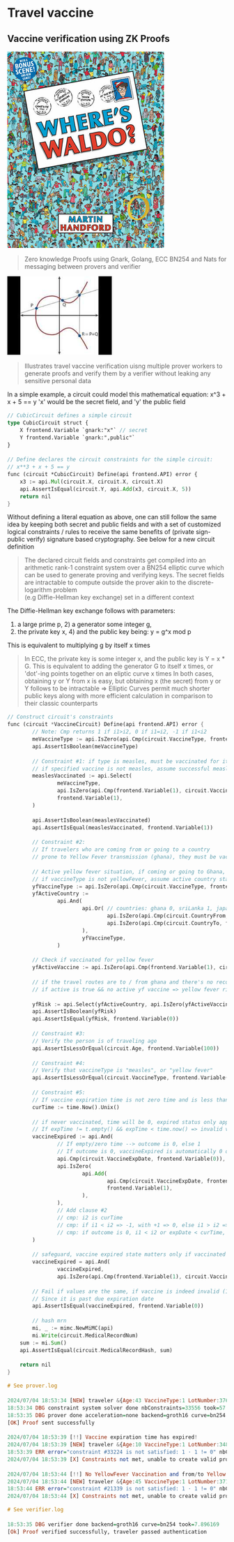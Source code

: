 # Travel vaccine
## Vaccine verification using ZK Proofs

![WALDO](https://github.com/brpandey/vacc/blob/main/waldo.jpeg?raw=true)


> Zero knowledge Proofs using Gnark, Golang, ECC BN254 and Nats for messaging between provers and verifier

![ECC](https://github.com/brpandey/vacc/blob/main/ecc.jpg?raw=true)

> Illustrates travel vaccine verification uisng multiple prover workers to generate proofs
> and verify them by a verifier without leaking any sensitive personal data


In a simple example, a circuit could model this mathematical equation: x^3 + x + 5 == y
'x' would be the secret field, and 'y' the public field

```rust
// CubicCircuit defines a simple circuit
type CubicCircuit struct {
	X frontend.Variable `gnark:"x"` // secret
	Y frontend.Variable `gnark:",public"`
}

// Define declares the circuit constraints for the simple circuit:
// x**3 + x + 5 == y
func (circuit *CubicCircuit) Define(api frontend.API) error {
	x3 := api.Mul(circuit.X, circuit.X, circuit.X)
	api.AssertIsEqual(circuit.Y, api.Add(x3, circuit.X, 5))
	return nil
}
```

Without defining a literal equation as above, one can still follow the same idea 
by keeping both secret and public fields and with a set of customized logical constraints / rules 
to receive the same benefits of (private sign-public verify) signature based cryptography. 
See below for a new circuit definition

> The declared circuit fields and constraints get compiled into an arithmetic rank-1 constraint system over 
> a BN254 elliptic curve which can be used to generate proving and verifying keys.
> The secret fields are intractable to compute outside the prover akin to the discrete-logarithm problem  
> (e.g Diffie-Hellman key exchange) set in a different context

The Diffie-Hellman key exchange follows with parameters: 
1) a large prime p, 2) a generator some integer g, 
3) the private key x, 4) and the public key being: y = g^x mod p

This is equivalent to multiplying g by itself x times

> In ECC, the private key is some integer x, and the public key is Y = x * G. 
> This is equivalent to adding the generator G to itself x times, or 'dot'-ing points together on an eliptic curve x times
> In both cases, obtaining y or Y from x is easy, but obtaining x (the secret) from y or Y follows to be intractable
> => Elliptic Curves permit much shorter public keys along with more efficient calculation in comparison to their classic counterparts

```rust
// Construct circuit's constraints
func (circuit *VaccineCircuit) Define(api frontend.API) error {
        // Note: Cmp returns 1 if i1>i2, 0 if i1=i2, -1 if i1<i2
        meVaccineType := api.IsZero(api.Cmp(circuit.VaccineType, frontend.Variable(measles)))
        api.AssertIsBoolean(meVaccineType)

        // Constraint #1: if type is measles, must be vaccinated for it
        // if specified vaccine is not measles, assume successful measles vaccination
	    measlesVaccinated := api.Select(
                meVaccineType,
                api.IsZero(api.Cmp(frontend.Variable(1), circuit.VaccinatedSecret)), // is vaccinated?
                frontend.Variable(1),
        )

        api.AssertIsBoolean(measlesVaccinated)
        api.AssertIsEqual(measlesVaccinated, frontend.Variable(1))

        // Constraint #2:
        // If travelers who are coming from or going to a country
        // prone to Yellow Fever transmission (ghana), they must be vaccinated against YF

        // Active yellow fever situation, if coming or going to Ghana, and if vaccineType is yellowFever
        // if vaccineType is not yellowFever, assume active country status is irrelevant or 0..
        yfVaccineType := api.IsZero(api.Cmp(circuit.VaccineType, frontend.Variable(yellowFever)))
        yfActiveCountry :=
                api.And(
                        api.Or( // countries: ghana 0, sriLanka 1, japan 2
                                api.IsZero(api.Cmp(circuit.CountryFrom, frontend.Variable(ghana))),
                                api.IsZero(api.Cmp(circuit.CountryTo, frontend.Variable(ghana))),
                        ),
                        yfVaccineType,
                )

        // Check if vaccinated for yellow fever
        yfActiveVaccine := api.IsZero(api.Cmp(frontend.Variable(1), circuit.VaccinatedSecret))

        // if the travel routes are to / from ghana and there's no record of yf vaccination mark as risk
        // if active is true && no active yf vaccine => yellow fever risk

        yfRisk := api.Select(yfActiveCountry, api.IsZero(yfActiveVaccine), frontend.Variable(0))
        api.AssertIsBoolean(yfRisk)
        api.AssertIsEqual(yfRisk, frontend.Variable(0))

        // Constraint #3:
        // Verify the person is of traveling age
        api.AssertIsLessOrEqual(circuit.Age, frontend.Variable(100))

        // Constraint #4:
	    // Verify that vaccineType is "measles", or "yellow fever"
        api.AssertIsLessOrEqual(circuit.VaccineType, frontend.Variable(yellowFever))

        // Constraint #5:
        // If vaccine expiration time is not zero time and is less than now, denote that vaccine is not valid
        curTime := time.Now().Unix()

        // if never vaccinated, time will be 0, expired status only applies to if was previously vaccinated
        // If expTime != t.empty() && expTime < time.now() => invalid vaccine
        vaccineExpired := api.And(
                // If empty/zero time --> outcome is 0, else 1
                // If outcome is 0, vaccineExpired is automatically 0 or (valid)
                api.Cmp(circuit.VaccineExpDate, frontend.Variable(0)),
                api.IsZero(
                        api.Add(
                                api.Cmp(circuit.VaccineExpDate, frontend.Variable(curTime)),
                                frontend.Variable(1),
                        ),
                ),
                // Add clause #2
                // cmp: i2 is curTime
                // cmp: if i1 < i2 => -1, with +1 => 0, else i1 > i2 => 1, then with +1 => 2, else else i1 == i2 => 0, w/ +1 => 1
                // cmp: if outcome is 0, i1 < i2 or expDate < curTime, so invalid or 1
        )

        // safeguard, vaccine expired state matters only if vaccinated
        vaccineExpired = api.And(
                vaccineExpired,
                api.IsZero(api.Cmp(frontend.Variable(1), circuit.VaccinatedSecret)))

        // Fail if values are the same, if vaccine is indeed invalid (1)
        // Since it is past due expiration date
        api.AssertIsEqual(vaccineExpired, frontend.Variable(0))

        // hash mrn
        mi, _ := mimc.NewMiMC(api)
        mi.Write(circuit.MedicalRecordNum)
	sum := mi.Sum()
	api.AssertIsEqual(circuit.MedicalRecordHash, sum)

	return nil
}
```


```haskell
# See prover.log

2024/07/04 18:53:34 [NEW] traveler &{Age:43 VaccineType:1 LotNumber:376503936263800 Dob:339120000 MedicalRecordNum:343664090834775 MedicalRecordHash:[1 122 128 147 216 145 131 178 86 107 176 131 29 150 250 70 40 110 25 192 65 198 185 220 200 200 184 44 178 163 125 106] CountryFrom:1 CountryTo:2 VaccinatedSecret:0 VaccineExpDate:0}
18:53:34 DBG constraint system solver done nbConstraints=33556 took=57.245394
18:53:35 DBG prover done acceleration=none backend=groth16 curve=bn254 nbConstraints=33556 took=1675.115905
[OK] Proof sent successfully

2024/07/04 18:53:39 [!!] Vaccine expiration time has expired!
2024/07/04 18:53:39 [NEW] traveler &{Age:10 VaccineType:1 LotNumber:348367540237593 Dob:1389571200 MedicalRecordNum:376894624500803 MedicalRecordHash:[39 75 3 159 205 21 223 79 60 185 2 252 222 27 60 204 200 171 178 228 211 246 210 200 208 155 87 158 142 77 51 135] CountryFrom:2 CountryTo:0 VaccinatedSecret:1 VaccineExpDate:1645574400}
18:53:39 ERR error="constraint #33224 is not satisfied: 1 ⋅ 1 != 0" nbConstraints=33556
2024/07/04 18:53:39 [X] Constraints not met, unable to create valid proof: constraint #33224 is not satisfied: 1 ⋅ 1 != 0

2024/07/04 18:53:44 [!!] No YellowFever Vaccination and from/to Yellow Fever Area
2024/07/04 18:53:44 [NEW] traveler &{Age:45 VaccineType:1 LotNumber:371864288485165 Dob:270345600 MedicalRecordNum:373531245071625 MedicalRecordHash:[0 245 28 207 54 75 10 252 120 198 56 69 167 141 70 43 255 166 168 237 249 238 123 111 99 236 203 176 84 6 113 104] CountryFrom:0 CountryTo:1 VaccinatedSecret:0 VaccineExpDate:0}
18:53:44 ERR error="constraint #21339 is not satisfied: 1 ⋅ 1 != 0" nbConstraints=33556
2024/07/04 18:53:44 [X] Constraints not met, unable to create valid proof: constraint #21339 is not satisfied: 1 ⋅ 1 != 0
```


```haskell
# See verifier.log

18:53:35 DBG verifier done backend=groth16 curve=bn254 took=7.896169
[Ok] Proof verified successfully, traveler passed authentication
```
